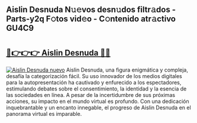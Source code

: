## Aislin Desnuda N𝚞𝚎vos desn𝚞dos filtr𝚊dos - Parts-y2q F𝚘tos vid𝚎o - C𝚘ntenido atr𝚊ctivo GU4C9

# <h2><a href="http://mb8fin.tromn.icu/?c=Aislin+Desnuda">🔗👉👉👉 Aislin Desnuda 🔗🔗</a></h2>

[![Aislin Desnuda nuevo](https://i.imgur.com/pEAQMta.gif)](http://mb8fin.tromn.icu/?c=Aislin+Desnuda)
Aislin Desnuda, una figura enigmática y compleja, desafía la categorización fácil. Su uso innovador de los medios digitales para la autopresentación ha cautivado y enfurecido a los espectadores, estimulando debates sobre el consentimiento, la identidad y la esencia de las sociedades en línea. A pesar de la incertidumbre de sus próximas acciones, su impacto en el mundo virtual es profundo. Con una dedicación inquebrantable y un encanto innegable, el progreso de Aislin Desnuda en el panorama virtual es imparable.
